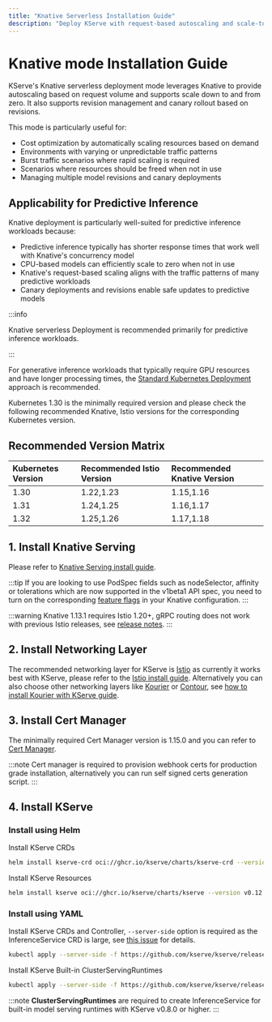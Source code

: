 ```yaml
---
title: "Knative Serverless Installation Guide"
description: "Deploy KServe with request-based autoscaling and scale-to-zero capabilities for predictive inference workloads"
---
```


# Knative mode Installation Guide

KServe's Knative serverless deployment mode leverages Knative to provide autoscaling based on request volume and supports scale down to and from zero. It also supports revision management and canary rollout based on revisions.

This mode is particularly useful for:

- Cost optimization by automatically scaling resources based on demand
- Environments with varying or unpredictable traffic patterns
- Burst traffic scenarios where rapid scaling is required
- Scenarios where resources should be freed when not in use
- Managing multiple model revisions and canary deployments

## Applicability for Predictive Inference

Knative deployment is particularly well-suited for predictive inference workloads because:

- Predictive inference typically has shorter response times that work well with Knative's concurrency model
- CPU-based models can efficiently scale to zero when not in use
- Knative's request-based scaling aligns with the traffic patterns of many predictive workloads
- Canary deployments and revisions enable safe updates to predictive models

:::info

Knative serverless Deployment is recommended primarily for predictive inference workloads.

:::

For generative inference workloads that typically require GPU resources and have longer processing times, the [Standard Kubernetes Deployment](../kubernetes-deployment.md) approach is recommended.

Kubernetes 1.30 is the minimally required version and please check the following recommended Knative, Istio versions for the corresponding
Kubernetes version.

## Recommended Version Matrix
| Kubernetes Version | Recommended Istio Version | Recommended Knative Version |
|:-------------------|:--------------------------|:----------------------------|
| 1.30               | 1.22,1.23                 | 1.15,1.16                   |
| 1.31               | 1.24,1.25                 | 1.16,1.17                   |
| 1.32               | 1.25,1.26                 | 1.17,1.18                   |

## 1. Install Knative Serving
Please refer to [Knative Serving install guide](https://knative.dev/docs/admin/install/serving/install-serving-with-yaml/).

:::tip
If you are looking to use PodSpec fields such as nodeSelector, affinity or tolerations which are now supported in the v1beta1 API spec, 
you need to turn on the corresponding [feature flags](https://knative.dev/docs/admin/serving/feature-flags) in your Knative configuration.
:::
    
:::warning
Knative 1.13.1 requires Istio 1.20+, gRPC routing does not work with previous Istio releases, see [release notes](https://github.com/knative/serving/releases/tag/knative-v1.13.1).
:::

## 2. Install Networking Layer
The recommended networking layer for KServe is [Istio](https://istio.io/) as currently it works best with KServe, please refer to the [Istio install guide](https://knative.dev/docs/admin/install/installing-istio).
Alternatively you can also choose other networking layers like [Kourier](https://github.com/knative-sandbox/net-kourier) or [Contour](https://projectcontour.io/), see [how to install Kourier with KServe guide](./kourier-networking/index.md).

## 3. Install Cert Manager
The minimally required Cert Manager version is 1.15.0 and you can refer to [Cert Manager](https://cert-manager.io/docs/installation/).

:::note
Cert manager is required to provision webhook certs for production grade installation, alternatively you can run self signed certs generation script.
:::
    
## 4. Install KServe

### Install using Helm

Install KServe CRDs
```bash
helm install kserve-crd oci://ghcr.io/kserve/charts/kserve-crd --version v0.12.0
```

Install KServe Resources
```bash
helm install kserve oci://ghcr.io/kserve/charts/kserve --version v0.12.0
```

### Install using YAML
Install KServe CRDs and Controller, `--server-side` option is required as the InferenceService CRD is large, see [this issue](https://github.com/kserve/kserve/issues/3487) for details.

```bash
kubectl apply --server-side -f https://github.com/kserve/kserve/releases/download/v0.12.0/kserve.yaml
```

Install KServe Built-in ClusterServingRuntimes
```bash
kubectl apply --server-side -f https://github.com/kserve/kserve/releases/download/v0.12.0/kserve-cluster-resources.yaml
```

:::note
**ClusterServingRuntimes** are required to create InferenceService for built-in model serving runtimes with KServe v0.8.0 or higher.
:::

